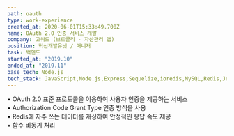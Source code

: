 ```yaml
---
path: oauth
type: work-experience
created_at: 2020-06-01T15:33:49.700Z
name: OAuth 2.0 인증 서비스 개발
company: 고위드 (브로콜리 - 자산관리 앱)
position: 혁신개발유닛 / 매니저
task: 백엔드
started_at: "2019.10"
ended_at: "2019.11"
base_tech: Node.js
tech_stack: JavaScript,Node.js,Express,Sequelize,ioredis,MySQL,Redis,Jenkins
---
```

• OAuth 2.0 표준 프로토콜을 이용하여 사용자 인증을 제공하는 서비스<br/>
• Authorization Code Grant Type 인증 방식을 사용<br/>
• Redis에 자주 쓰는 데이터를 캐싱하여 안정적인 응답 속도 제공<br/>
• 함수 비동기 처리